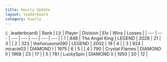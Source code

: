 ```yaml
---
title: Hourly Update
layout: leaderboard
category: hourly
---
```


{: .leaderboard}
| Rank | LV | Player | Division | Elo | Wins | Losses |
| --- | --- | --- | --- | --- | --- | --- |
| <span data-change="0">1</span> | 848 | <span title="ID: 547162">The Angel King</span> | LEGEND | <span data-change="0">2028</span> | <span data-change="0">21</span> | <span data-change="0">3</span> |
| <span data-change="0">2</span> | 323 | <span title="ID: 426820">thehorusone090</span> | LEGEND | <span data-change="0">2002</span> | <span data-change="0">19</span> | <span data-change="0">4</span> |
| <span data-change="0">3</span> | 924 | <span title="ID: 416373">miracle03</span> | DIAMOND I | <span data-change="0">1975</span> | <span data-change="0">6</span> | <span data-change="0">5</span> |
| <span data-change="0">4</span> | 790 | <span title="ID: 163201">Crystal Flames</span> | DIAMOND II | <span data-change="12">1968</span> | <span data-change="1">23</span> | <span data-change="0">17</span> |
| <span data-change="0">5</span> | 781 | <span title="ID: 498412">LuckySpin</span> | DIAMOND II | <span data-change="0">1950</span> | <span data-change="0">20</span> | <span data-change="0">12</span> |